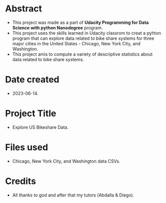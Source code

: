 # Abstract 

* This project was made as a part of **Udacity Programming for Data Science with python Nanodegree** program.
* This project uses the skills learned in Udacity classrom to creat a pyhton program that can explore data related to bike share systems for three major cities in the United States - Chicago, New York City, and Washington.
* This project amis to compute a variety of descriptive statistics about data related to bike share systems.

# Date created

* 2023-06-14.

# Project Title

* Explore US Bikeshare Data.

# Files used

* Chicago, New York City, and Washington data CSVs.

# Credits

* All thanks to god and after that my tutors (Abdalla & Diego).

